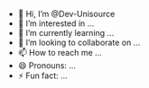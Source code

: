 - 👋 Hi, I’m @Dev-Unisource
- 👀 I’m interested in ...
- 🌱 I’m currently learning ...
- 💞️ I’m looking to collaborate on ...
- 📫 How to reach me ...
- 😄 Pronouns: ...
- ⚡ Fun fact: ...

<!---
Dev-Unisource/Dev-Unisource is a ✨ special ✨ repository because its `README.md` (this file) appears on your GitHub profile.
You can click the Preview link to take a look at your changes.
--->
